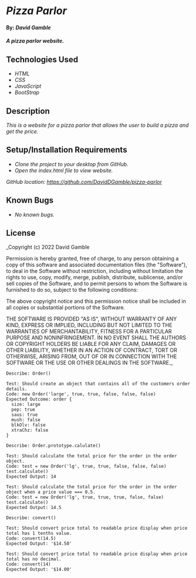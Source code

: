 # _Pizza Parlor_

#### By: _David Gamble_

#### _A pizza parlor website._

## Technologies Used

* _HTML_
* _CSS_
* _JavaScript_
* _BootStrap_

## Description

_This is a website for a pizza parlor that allows the user to build a pizza and get the price._

## Setup/Installation Requirements

* _Clone the project to your desktop from GitHub._
* _Open the index.html file to view website._

_GitHub location: https://github.com/DavidDGamble/pizza-parlor_

## Known Bugs

* _No known bugs._

## License

_Copyright (c) 2022 David Gamble

Permission is hereby granted, free of charge, to any person obtaining a copy of this software and associated documentation files (the "Software"), to deal in the Software without restriction, including without limitation the rights to use, copy, modify, merge, publish, distribute, sublicense, and/or sell copies of the Software, and to permit persons to whom the Software is furnished to do so, subject to the following conditions:

The above copyright notice and this permission notice shall be included in all copies or substantial portions of the Software.

THE SOFTWARE IS PROVIDED "AS IS", WITHOUT WARRANTY OF ANY KIND, EXPRESS OR IMPLIED, INCLUDING BUT NOT LIMITED TO THE WARRANTIES OF MERCHANTABILITY, FITNESS FOR A PARTICULAR PURPOSE AND NONINFRINGEMENT. IN NO EVENT SHALL THE AUTHORS OR COPYRIGHT HOLDERS BE LIABLE FOR ANY CLAIM, DAMAGES OR OTHER LIABILITY, WHETHER IN AN ACTION OF CONTRACT, TORT OR OTHERWISE, ARISING FROM, OUT OF OR IN CONNECTION WITH THE SOFTWARE OR THE USE OR OTHER DEALINGS IN THE SOFTWARE._

```
Describe: Order()

Test: Should create an object that contains all of the customers order details.
Code: new Order('large', true, true, false, false, false)
Expected Outcome: order {
  size: large
  pep: true
  saus: true
  mush: false
  blkOlv: false
  xtraChz: false
}

Describe: Order.prototype.calulate()

Test: Should calculate the total price for the order in the order object.
Code: test = new Order('lg', true, true, false, false, false)
test.calculate() 
Expected Output: 14

Test: Should calculate the total price for the order in the order object when a price value === 0.5.
Code: test = new Order('lg', true, true, true, false, false)
test.calculate() 
Expected Output: 14.5

Describe: convert()

Test: Should convert price total to readable price display when price total has 1 tenths value.
Code: convert(14.5)
Expected Output: '$14.50'

Test: Should convert price total to readable price display when price total has no decimal.
Code: convert(14)
Expected Output: '$14.00'
```